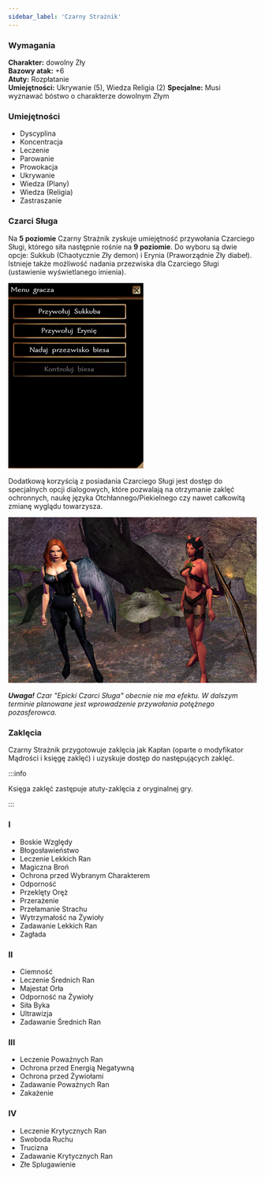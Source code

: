 ```yaml
---
sidebar_label: 'Czarny Strażnik'
---
```



### Wymagania
**Charakter:** dowolny Zły \
**Bazowy atak:** +6 \
**Atuty:** Rozpłatanie \
**Umiejętności:** Ukrywanie (5), Wiedza Religia (2)
**Specjalne:** Musi wyznawać bóstwo o charakterze dowolnym Złym

### Umiejętności

- Dyscyplina
- Koncentracja
- Leczenie
- Parowanie
- Prowokacja
- Ukrywanie
- Wiedza (Plany)
- Wiedza (Religia)
- Zastraszanie

### Czarci Sługa

Na **5 poziomie** Czarny Strażnik zyskuje umiejętność przywołania Czarciego Sługi, którego siła następnie rośnie na **9 poziomie**. Do wyboru są dwie opcje: Sukkub (Chaotycznie Zły demon) i Erynia (Praworządnie Zły diabeł). Istnieje także możliwość nadania przezwiska dla Czarciego Sługi (ustawienie wyświetlanego imienia).

![czarny strażnik dialog](../../../static/img/wiki/wiki-klasy/cs-przywolaniec.png)

Dodatkową korzyścią z posiadania Czarciego Sługi jest dostęp do specjalnych opcji dialogowych, które pozwalają na otrzymanie zaklęć ochronnych, naukę języka Otchłannego/Piekielnego czy nawet całkowitą zmianę wyglądu towarzysza.

![czarny strażnik przywołaniec](../../../static/img/wiki/wiki-klasy/cs-przywolaniec-2.png)

_**Uwaga!** Czar "Epicki Czarci Sługa" obecnie nie ma efektu. W dalszym terminie planowane jest wprowadzenie przywołania potężnego pozasferowca._

### Zaklęcia

Czarny Strażnik przygotowuje zaklęcia jak Kapłan (oparte o modyfikator Mądrości i księgę zaklęć) i uzyskuje dostęp do następujących zaklęć.

:::info

Księga zaklęć zastępuje atuty-zaklęcia z oryginalnej gry.

:::

### I

- Boskie Względy
- Błogosławieństwo
- Leczenie Lekkich Ran
- Magiczna Broń
- Ochrona przed Wybranym Charakterem
- Odporność
- Przeklęty Oręż
- Przerażenie
- Przełamanie Strachu
- Wytrzymałość na Żywioły
- Zadawanie Lekkich Ran
- Zagłada

### II

- Ciemność
- Leczenie Średnich Ran
- Majestat Orła
- Odporność na Żywioły
- Siła Byka
- Ultrawizja
- Zadawanie Średnich Ran

### III

- Leczenie Poważnych Ran
- Ochrona przed Energią Negatywną
- Ochrona przed Żywiołami
- Zadawanie Poważnych Ran
- Zakażenie

### IV

- Leczenie Krytycznych Ran
- Swoboda Ruchu
- Trucizna
- Zadawanie Krytycznych Ran
- Złe Splugawienie
